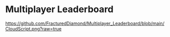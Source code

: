 # Multiplayer Leaderboard

https://github.com/FracturedDiamond/Multiplayer_Leaderboard/blob/main/CloudScript.png?raw=true
